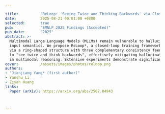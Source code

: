 ```yaml
---

title:          "ReLoop: 'Seeing Twice and Thinking Backwards' via Closed-loop Training to Mitigate Hallucinations in Multimodal Understanding"
date:           2025-08-21 00:01:00 +0800
selected:       true
pub:            "EMNLP 2025 Findings (Accepted)"
pub_date:       "2025"
abstract: >-
  Multimodal Large Language Models (MLLMs) remain vulnerable to hallucinations that contradict or misrepresent
  input semantics. We propose ReLoop*, a closed-loop training framework that enforces cross-modal consistency
  via a ring-shaped structure with three complementary consistency feedback mechanisms. ReLoop encourages models
  to "see twice and think backwards", effectively mitigating hallucinations and improving semantic reliability
  in multimodal reasoning. Extensive experiments demonstrate significant improvements across multiple benchmarks.
cover:          /assets/images/photos/reloop.png
authors:
- "Jianjiang Yang* (first author)"
- Yanshu Li
- Ziyan Huang
links:
  Paper (arXiv): https://arxiv.org/abs/2507.04943



---
```

